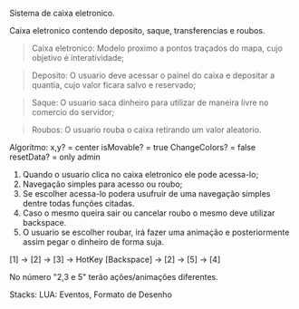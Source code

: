 Sistema de caixa eletronico. 

  Caixa eletronico contendo deposito, saque, transferencias e roubos.

> Caixa eletronico:
Modelo proximo a pontos traçados do mapa, cujo objetivo é interatividade;

> Deposito:
O usuario deve acessar o painel do caixa e depositar a quantia, cujo valor ficara salvo e reservado;

> Saque:
O usuario saca dinheiro para utilizar de maneira livre no comercio do servidor;

> Roubos:
O usuario rouba o caixa retirando um valor aleatorio.

Algoritmo:
x,y? = center
isMovable? = true
ChangeColors? = false
resetData? = only admin

1. Quando o usuario clica no caixa eletronico ele pode acessa-lo;
2. Navegação simples para acesso ou roubo;
3. Se escolher acessa-lo podera usufruir de uma navegação simples dentre todas funções citadas.
4. Caso o mesmo queira sair ou cancelar roubo o mesmo deve utilizar backspace.
5. O usuario se escolher roubar, irá fazer uma animação e posteriormente assim pegar o dinheiro de forma suja.

[1] -> [2] -> [3] -> HotKey [Backspace] -> [2] -> [5] -> [4]

No número "2,3 e 5" terão ações/animações diferentes.

Stacks:
LUA: Eventos, Formato de Desenho
